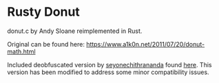 # Rusty Donut

donut.c by Andy Sloane reimplemented in Rust.

Original can be found here: https://www.a1k0n.net/2011/07/20/donut-math.html

Included deobfuscated version by
[seyonechithrananda](https://github.com/seyonechithrananda)
found
[here](https://github.com/seyonechithrananda/taurus_ascii_animation/blob/master/donut_deobfuscated.c).
This version has been modified to address some minor compatibility issues.
